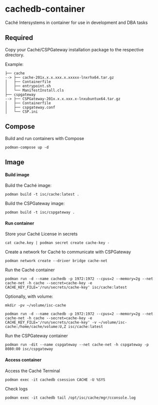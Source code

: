 # cachedb-container
Caché Intersystems in container for use in development and DBA tasks

## Required

Copy your Caché/CSPGateway installation package to the respective directory.

Example:

```
├── cache
--> ├── cache-201x.x.x.xxx.x.xxxxx-lnxrhx64.tar.gz
│   ├── Containerfile
│   ├── entrypoint.sh
│   └── ManifestInstall.cls
├── cspgateway
--> ├── CSPGateway-201x.x.x.xxx.x-lnxubuntux64.tar.gz
│   ├── Containerfile
│   ├── cspgateway.conf
│   └── CSP.ini
```

## Compose

Build and run containers with Compose

`podman-compose up -d`

## Image

#### Build image

Build the Caché image:

`podman build -t isc/cache:latest .`

Build the CSPGateway image:

`podman build -t isc/cspgateway .`

#### Run container

Store your Caché License in secrets

`cat cache.key | podman secret create cache-key - `

Create a network for Caché to communicate with CSPGateway

`podman network create --driver bridge cache-net`

Run the Caché container

`podman run -d --name cachedb -p 1972:1972 --cpus=2 --memory=2g --net cache-net -h cache --secret=cache-key -e CACHE_KEY_FILE='/run/secrets/cache-key' isc/cache:latest`

Optionally, with volume:

`mkdir -pv ~/volume/isc-cache`

`podman run -d --name cachedb -p 1972:1972 --cpus=2 --memory=2g --net cache-net -h cache --secret=cache-key -e CACHE_KEY_FILE='/run/secrets/cache-key' -v ~/volume/isc-cache:/home/cache/volume:U,Z isc/cache:latest`

Run the CSPGateway container

`podman run -dit --name cspgateway --net cache-net -h cspgateway -p 8080:80 isc/cspgateway`

#### Access container

Access the Caché Terminal

`podman exec -it cachedb csession CACHE -U %SYS`

Check logs

`podman exec -it cachedb tail /opt/isc/cache/mgr/cconsole.log`

